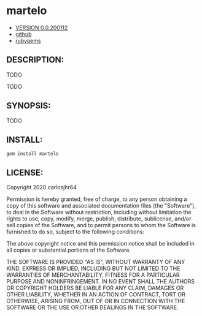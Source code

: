 # martelo

* [VERSION 0.0.200112](https://github.com/carlosjhr64/martelo/releases)
* [github](https://www.github.com/carlosjhr64/martelo)
* [rubygems](https://rubygems.org/gems/martelo)

## DESCRIPTION:

TODO

TODO

## SYNOPSIS:

TODO

## INSTALL:

    gem install martelo

## LICENSE:

Copyright 2020 carlosjhr64

Permission is hereby granted, free of charge,
to any person obtaining a copy of this software and
associated documentation files (the "Software"),
to deal in the Software without restriction,
including without limitation the rights
to use, copy, modify, merge, publish, distribute, sublicense, and/or sell
copies of the Software, and
to permit persons to whom the Software is furnished to do so,
subject to the following conditions:

The above copyright notice and this permission notice
shall be included in all copies or substantial portions of the Software.

THE SOFTWARE IS PROVIDED "AS IS",
WITHOUT WARRANTY OF ANY KIND, EXPRESS OR IMPLIED,
INCLUDING BUT NOT LIMITED TO THE WARRANTIES OF MERCHANTABILITY,
FITNESS FOR A PARTICULAR PURPOSE AND NONINFRINGEMENT.
IN NO EVENT SHALL THE AUTHORS OR COPYRIGHT HOLDERS BE LIABLE FOR ANY CLAIM,
DAMAGES OR OTHER LIABILITY, WHETHER IN AN ACTION OF CONTRACT,
TORT OR OTHERWISE, ARISING FROM, OUT OF OR IN CONNECTION WITH
THE SOFTWARE OR THE USE OR OTHER DEALINGS IN THE SOFTWARE.
